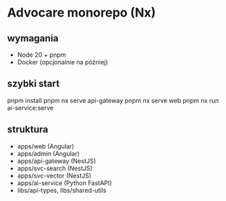 # Advocare monorepo (Nx)

## wymagania

- Node 20 + pnpm
- Docker (opcjonalnie na później)

## szybki start

pnpm install
pnpm nx serve api-gateway
pnpm nx serve web
pnpm nx run ai-service:serve

## struktura

- apps/web (Angular)
- apps/admin (Angular)
- apps/api-gateway (NestJS)
- apps/svc-search (NestJS)
- apps/svc-vector (NestJS)
- apps/ai-service (Python FastAPI)
- libs/api-types, libs/shared-utils
